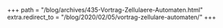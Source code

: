 +++
path = "/blog/archives/435-Vortrag-Zellulaere-Automaten.html"
extra.redirect_to = "/blog/2020/02/05/vortrag-zellulare-automaten/"
+++
